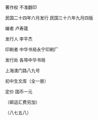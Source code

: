 著作权 不准翻印

民国二十四年六月发行 民国三十六年九月四版

编者 卢寿箴

发行人 李平杰

印刷者 中华书局永宁印刷厂

发行处 各埠中华书局

上海澳门路八九号

初中生文库（全一册）

定价 国币一元

（邮运汇费另加）

（八七五八）